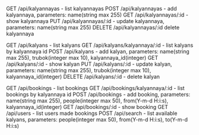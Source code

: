 GET /api/kalyannayas - list kalyannayas
POST /api/kalyannayas - add kalyannaya, parameters: name(string max 255)
GET /api/kalyannayas/:id - show kalyannaya
PUT /api/kalyannayas/:id - update kalyannaya, parameters: name(string max 255)
DELETE /api/kalyannayas/:id delete kalyannaya

GET /api/kalyans - list kalyans 
GET /api/kalyans/kalyannaya/:id - list kalyans by kalyannaya id
POST /api/kalyans - add kalyan, parameters: name(string max 255), trubok(integer max 10), kalyannaya_id(integer)
GET /api/kalyans/:id - show kalyan
PUT /api/kalyans/:id - update kalyan, parameters: name(string max 255), trubok(integer max 10), kalyannaya_id(integer)
DELETE /api/kalyans/:id - delete kalyan

GET /api/bookings - list bookings 
GET /api/bookings/kalyannaya/:id - list bookings by kalyannaya id
POST /api/bookings - add booking, parameters: name(string max 255), people(integer max 50), from(Y-m-d H:i:s), kalyannaya_id(integer)
GET /api/bookings/:id - show booking
GET /api/users - list users made bookings 
POST /api/search - list available kalyans, parameters: people(integer max 50), from(Y-m-d H:i:s), to(Y-m-d H:i:s)
